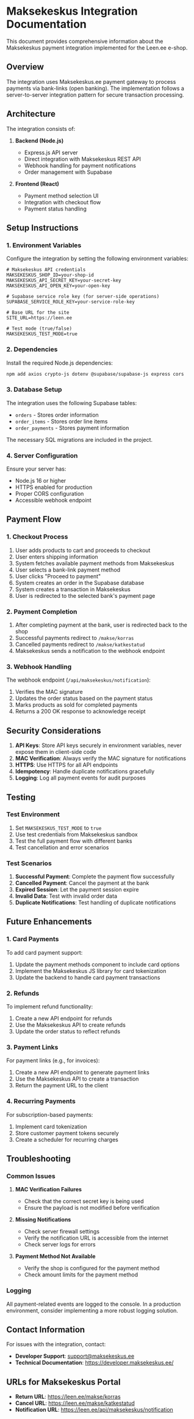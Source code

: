 # Maksekeskus Integration Documentation

This document provides comprehensive information about the Maksekeskus payment integration implemented for the Leen.ee e-shop.

## Overview

The integration uses Maksekeskus.ee payment gateway to process payments via bank-links (open banking). The implementation follows a server-to-server integration pattern for secure transaction processing.

## Architecture

The integration consists of:

1. **Backend (Node.js)**
   - Express.js API server
   - Direct integration with Maksekeskus REST API
   - Webhook handling for payment notifications
   - Order management with Supabase

2. **Frontend (React)**
   - Payment method selection UI
   - Integration with checkout flow
   - Payment status handling

## Setup Instructions

### 1. Environment Variables

Configure the integration by setting the following environment variables:

```
# Maksekeskus API credentials
MAKSEKESKUS_SHOP_ID=your-shop-id
MAKSEKESKUS_API_SECRET_KEY=your-secret-key
MAKSEKESKUS_API_OPEN_KEY=your-open-key

# Supabase service role key (for server-side operations)
SUPABASE_SERVICE_ROLE_KEY=your-service-role-key

# Base URL for the site
SITE_URL=https://leen.ee

# Test mode (true/false)
MAKSEKESKUS_TEST_MODE=true
```

### 2. Dependencies

Install the required Node.js dependencies:

```bash
npm add axios crypto-js dotenv @supabase/supabase-js express cors
```

### 3. Database Setup

The integration uses the following Supabase tables:

- `orders` - Stores order information
- `order_items` - Stores order line items
- `order_payments` - Stores payment information

The necessary SQL migrations are included in the project.

### 4. Server Configuration

Ensure your server has:

- Node.js 16 or higher
- HTTPS enabled for production
- Proper CORS configuration
- Accessible webhook endpoint

## Payment Flow

### 1. Checkout Process

1. User adds products to cart and proceeds to checkout
2. User enters shipping information
3. System fetches available payment methods from Maksekeskus
4. User selects a bank-link payment method
5. User clicks "Proceed to payment"
6. System creates an order in the Supabase database
7. System creates a transaction in Maksekeskus
8. User is redirected to the selected bank's payment page

### 2. Payment Completion

1. After completing payment at the bank, user is redirected back to the shop
2. Successful payments redirect to `/makse/korras`
3. Cancelled payments redirect to `/makse/katkestatud`
4. Maksekeskus sends a notification to the webhook endpoint

### 3. Webhook Handling

The webhook endpoint (`/api/maksekeskus/notification`):

1. Verifies the MAC signature
2. Updates the order status based on the payment status
3. Marks products as sold for completed payments
4. Returns a 200 OK response to acknowledge receipt

## Security Considerations

1. **API Keys**: Store API keys securely in environment variables, never expose them in client-side code
2. **MAC Verification**: Always verify the MAC signature for notifications
3. **HTTPS**: Use HTTPS for all API endpoints
4. **Idempotency**: Handle duplicate notifications gracefully
5. **Logging**: Log all payment events for audit purposes

## Testing

### Test Environment

1. Set `MAKSEKESKUS_TEST_MODE` to `true`
2. Use test credentials from Maksekeskus sandbox
3. Test the full payment flow with different banks
4. Test cancellation and error scenarios

### Test Scenarios

1. **Successful Payment**: Complete the payment flow successfully
2. **Cancelled Payment**: Cancel the payment at the bank
3. **Expired Session**: Let the payment session expire
4. **Invalid Data**: Test with invalid order data
5. **Duplicate Notifications**: Test handling of duplicate notifications

## Future Enhancements

### 1. Card Payments

To add card payment support:

1. Update the payment methods component to include card options
2. Implement the Maksekeskus JS library for card tokenization
3. Update the backend to handle card payment transactions

### 2. Refunds

To implement refund functionality:

1. Create a new API endpoint for refunds
2. Use the Maksekeskus API to create refunds
3. Update the order status to reflect refunds

### 3. Payment Links

For payment links (e.g., for invoices):

1. Create a new API endpoint to generate payment links
2. Use the Maksekeskus API to create a transaction
3. Return the payment URL to the client

### 4. Recurring Payments

For subscription-based payments:

1. Implement card tokenization
2. Store customer payment tokens securely
3. Create a scheduler for recurring charges

## Troubleshooting

### Common Issues

1. **MAC Verification Failures**
   - Check that the correct secret key is being used
   - Ensure the payload is not modified before verification

2. **Missing Notifications**
   - Check server firewall settings
   - Verify the notification URL is accessible from the internet
   - Check server logs for errors

3. **Payment Method Not Available**
   - Verify the shop is configured for the payment method
   - Check amount limits for the payment method

### Logging

All payment-related events are logged to the console. In a production environment, consider implementing a more robust logging solution.

## Contact Information

For issues with the integration, contact:

- **Developer Support**: support@maksekeskus.ee
- **Technical Documentation**: https://developer.maksekeskus.ee/

## URLs for Maksekeskus Portal

- **Return URL**: https://leen.ee/makse/korras
- **Cancel URL**: https://leen.ee/makse/katkestatud
- **Notification URL**: https://leen.ee/api/maksekeskus/notification